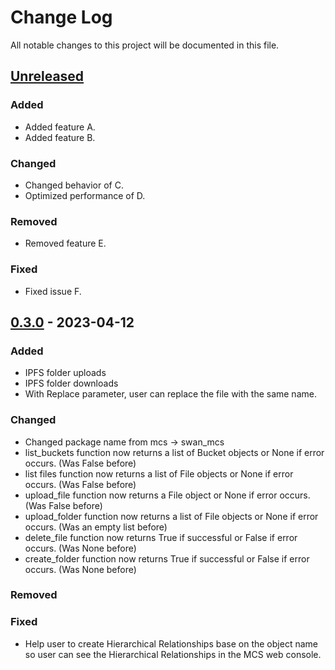 # Change Log

All notable changes to this project will be documented in this file.

## [Unreleased]

### Added

- Added feature A.
- Added feature B.

### Changed

- Changed behavior of C.
- Optimized performance of D.

### Removed

- Removed feature E.

### Fixed

- Fixed issue F.

## [0.3.0] - 2023-04-12

### Added

- IPFS folder uploads
- IPFS folder downloads
- With Replace parameter, user can replace the file with the same name.

### Changed

- Changed package name from mcs -> swan_mcs
- list_buckets function now returns a list of Bucket objects or None if error occurs. (Was False before)
- list files function now returns a list of File objects or None if error occurs. (Was False before)
- upload_file function now returns a File object or None if error occurs. (Was False before)
- upload_folder function now returns a list of File objects or None if error occurs. (Was an empty list before)
- delete_file function now returns True if successful or False if error occurs. (Was None before)
- create_folder function now returns True if successful or False if error occurs. (Was None before)

### Removed

### Fixed
- Help user to create Hierarchical Relationships base on the object name so user can see the Hierarchical Relationships
  in the MCS web console.

[Unreleased]: https://github.com/your-project/compare/v1.0.0...HEAD

[0.3.0]: https://github.com/your-project/releases/tag/v1.0.0

